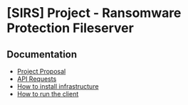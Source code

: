 # [SIRS] Project - Ransomware Protection Fileserver

## Documentation

- [Project Proposal](./docs/PROPOSAL.md)
- [API Requests](./docs/API.md)
- [How to install infrastructure](./docs/INFRASTRUCTURE.md)
- [How to run the client](./docs/CLIENT.md)
